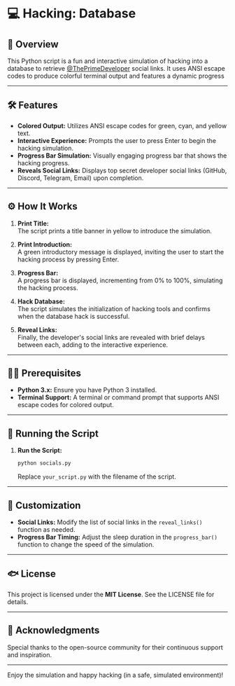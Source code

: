 # 💻 Hacking: Database

## 📌 Overview
This Python script is a fun and interactive simulation of hacking into a database to retrieve [@ThePrimeDeveloper](https://github.com/ThePrimeDeveloper) social links. It uses ANSI escape codes to produce colorful terminal output and features a dynamic progress

---

## 🛠️ Features

- **Colored Output:** Utilizes ANSI escape codes for green, cyan, and yellow text.
- **Interactive Experience:** Prompts the user to press Enter to begin the hacking simulation.
- **Progress Bar Simulation:** Visually engaging progress bar that shows the hacking progress.
- **Reveals Social Links:** Displays top secret developer social links (GitHub, Discord, Telegram, Email) upon completion.

---

## ⚙️ How It Works

1. **Print Title:**  
   The script prints a title banner in yellow to introduce the simulation.

2. **Print Introduction:**  
   A green introductory message is displayed, inviting the user to start the hacking process by pressing Enter.

3. **Progress Bar:**  
   A progress bar is displayed, incrementing from 0% to 100%, simulating the hacking process.

4. **Hack Database:**  
   The script simulates the initialization of hacking tools and confirms when the database hack is successful.

5. **Reveal Links:**  
   Finally, the developer's social links are revealed with brief delays between each, adding to the interactive experience.

---

## 💂️‍♂️ Prerequisites

- **Python 3.x:** Ensure you have Python 3 installed.
- **Terminal Support:** A terminal or command prompt that supports ANSI escape codes for colored output.

---

## 🚀 Running the Script

1. **Run the Script:**
   ```bash
   python socials.py
   ```
   Replace `your_script.py` with the filename of the script.

---

## 🔧 Customization

- **Social Links:** Modify the list of social links in the `reveal_links()` function as needed.
- **Progress Bar Timing:** Adjust the sleep duration in the `progress_bar()` function to change the speed of the simulation.

---

## 🐟 License

This project is licensed under the **MIT License**. See the LICENSE file for details.

---

## 🙏 Acknowledgments

Special thanks to the open-source community for their continuous support and inspiration.

---

Enjoy the simulation and happy hacking (in a safe, simulated environment)!

